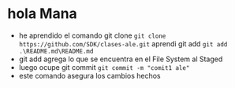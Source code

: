 # hola Mana
* he aprendido el comando git clone
`git clone https://github.com/SDK/clases-ale.git`
aprendi git add 
`git add .\README.md\README.md`
* git add agrega lo que se encuentra en el File System al Staged
* luego ocupe git commit
`git commit -m "comit1 ale"`
* este comando asegura los cambios hechos